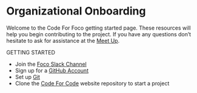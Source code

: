 # Organizational Onboarding

Welcome to the Code For Foco getting started page. These resources will help you begin contributing to the project. If you have any questions don’t hesitate to ask for assistance at the [Meet Up](http://www.meetup.com/Code-for-Fort-Collins/).

GETTING STARTED
- Join the [Foco Slack Channel](https://codeforfocoslack.herokuapp.com)
- Sign up for a [GitHub Account](https://github.com/join)
- Set up [Git](https://www.freecodecamp.com/challenges/save-your-code-revisions-forever-with-git)
- Clone the [Code For Code](https://github.com/CodeForFoco/codeforfoco.github.io) website repository to start a project
